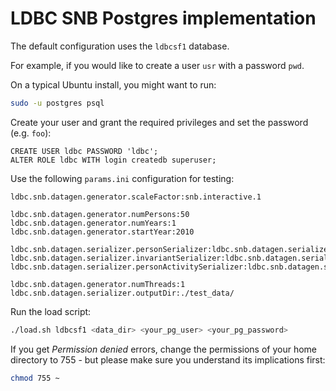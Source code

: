 # LDBC SNB Postgres implementation

The default configuration uses the `ldbcsf1` database.

For example, if you would like to create a user `usr` with a password `pwd`.

On a typical Ubuntu install, you might want to run:

```bash
sudo -u postgres psql
```

Create your user and grant the required privileges and set the password (e.g. `foo`):

```
CREATE USER ldbc PASSWORD 'ldbc';
ALTER ROLE ldbc WITH login createdb superuser;
```

Use the following `params.ini` configuration for testing:

```
ldbc.snb.datagen.generator.scaleFactor:snb.interactive.1

ldbc.snb.datagen.generator.numPersons:50
ldbc.snb.datagen.generator.numYears:1
ldbc.snb.datagen.generator.startYear:2010

ldbc.snb.datagen.serializer.personSerializer:ldbc.snb.datagen.serializer.snb.interactive.CSVMergeForeignPersonSerializer
ldbc.snb.datagen.serializer.invariantSerializer:ldbc.snb.datagen.serializer.snb.interactive.CSVMergeForeignInvariantSerializer
ldbc.snb.datagen.serializer.personActivitySerializer:ldbc.snb.datagen.serializer.snb.interactive.CSVMergeForeignPersonActivitySerializer

ldbc.snb.datagen.generator.numThreads:1
ldbc.snb.datagen.serializer.outputDir:./test_data/
```

Run the load script:

```bash
./load.sh ldbcsf1 <data_dir> <your_pg_user> <your_pg_password>
```

If you get _Permission denied_ errors, change the permissions of your home directory to 755 - but please make sure you understand its implications first:

```bash
chmod 755 ~
```
